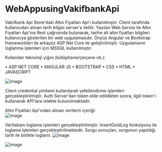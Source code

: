 # WebAppusingVakifbankApi

Vakıfbank Api Store'daki Altın Fiyatları Api'ı kullanılmıştır. Client tarafında kullanıcıdan alınan tarih bilgisi server'a iletilir. Yazılan Web Servisi ile Altın Fiyatları Api'ına Rest çağrısında bulunarak, tarihe ait altın fiyatları bilgileri kullanıcıya gösterilen bir web uygulamasıdır. Önyüz Angular ve Bootstrap frameworkleri ile arkayüz ASP.Net Core ile geliştirilmiştir. Uygulamanın loglanma işlemleri için MSSQL kullanılmıştır.

Kullanılan teknoloji yığını (kütüphane/çerçeve vb.):

• ASP.NET CORE
• ANGULAR JS
• BOOTSTRAP
• CSS
• HTML
• JAVASCRIPT

   ![image](https://user-images.githubusercontent.com/81049064/141126658-43a74edd-210f-4df3-ac86-3836e4eb57be.png)
  
  Client credential yöntemi kullanılarak yetkilendirme işlemleri gerçekleştirilmiştir. Auth Server'dan token elde edildikten sonra, ilgili token'ı kullanarak API'lara istekte bulunulmaktadır. 
  
Altın Fiyatları Api'ından alınan verilerin içeriği:  
  ![image](https://user-images.githubusercontent.com/81049064/141126754-bec047fa-d3b7-4c65-bfc5-fc6bad897295.png)

Veritabanı loglama işlemleri gerçekleştirilmiştir. InsertGoldLog fonksiyonu ile loglama işlemleri gerçekleştirilmektedir. Sorgu sonuçları, sorgunun yapıldığı tarih ile birlikte loglanır.
![image](https://user-images.githubusercontent.com/81049064/141126834-5823fc7d-f406-4c13-9b2b-fab8e5aadd7d.png)


  ![image](https://user-images.githubusercontent.com/81049064/141125641-a09c30b2-c0d8-4b2c-ac06-63547cb56d0b.png)

